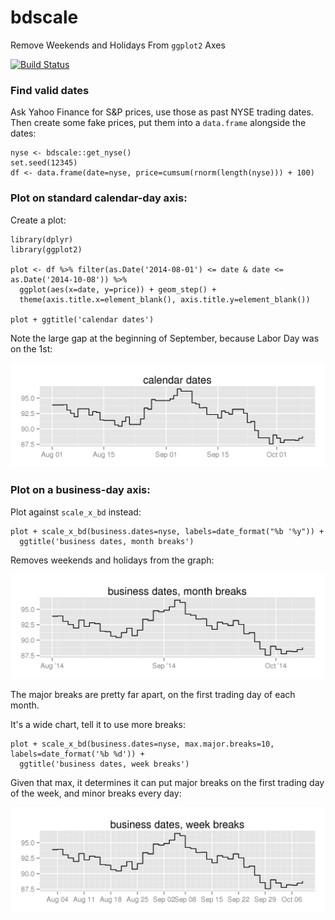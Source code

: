 bdscale
========

Remove Weekends and Holidays From `ggplot2` Axes

[![Build Status](https://travis-ci.org/dvmlls/bdscale.svg?branch=master)](https://travis-ci.org/dvmlls/bdscale)

### Find valid dates

Ask Yahoo Finance for S&P prices, use those as past NYSE trading dates. Then create some fake prices, put them into a `data.frame` alongside the dates:

```
nyse <- bdscale::get_nyse()
set.seed(12345)
df <- data.frame(date=nyse, price=cumsum(rnorm(length(nyse))) + 100)
```

### Plot on standard calendar-day axis:

Create a plot:

```
library(dplyr)
library(ggplot2)

plot <- df %>% filter(as.Date('2014-08-01') <= date & date <= as.Date('2014-10-08')) %>% 
  ggplot(aes(x=date, y=price)) + geom_step() + 
  theme(axis.title.x=element_blank(), axis.title.y=element_blank())
  
plot + ggtitle('calendar dates')

```

Note the large gap at the beginning of September, because Labor Day was on the 1st:

<img src='man/figures/calendar.PNG'>

### Plot on a business-day axis:

Plot against `scale_x_bd` instead:

```
plot + scale_x_bd(business.dates=nyse, labels=date_format("%b '%y")) + 
  ggtitle('business dates, month breaks')
```

Removes weekends and holidays from the graph:

<img src='man/figures/business.month.PNG'>

The major breaks are pretty far apart, on the first trading day of each month. 

It's a wide chart, tell it to use more breaks:

```
plot + scale_x_bd(business.dates=nyse, max.major.breaks=10, labels=date_format('%b %d')) + 
  ggtitle('business dates, week breaks')
```

Given that max, it determines it can put major breaks on the first trading day of the week, and minor breaks every day:

<img src='man/figures/business.week.PNG'>
